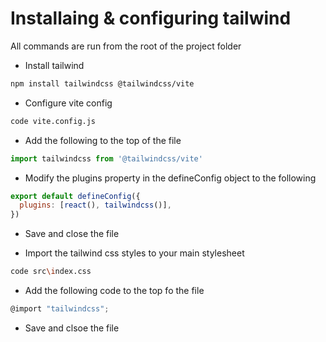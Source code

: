 # Installaing & configuring tailwind
All commands are run from the root of the project folder

- Install tailwind
```bash
npm install tailwindcss @tailwindcss/vite
```

- Configure vite config
```bash
code vite.config.js
```
- Add the following to the top of the file
```js
import tailwindcss from '@tailwindcss/vite'
```

- Modify the plugins property in the defineConfig object to the following
```js
export default defineConfig({
  plugins: [react(), tailwindcss()],
})
```
- Save and close the file

- Import the tailwind css styles to your main stylesheet
```bash
code src\index.css
```
- Add the following code to the top fo the file
```js
@import "tailwindcss";
```
- Save and clsoe the file
